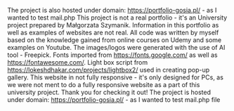 The project is also hosted under domain: https://portfolio-gosia.pl/ - as I wanted to test mail.php
This project is not a real portfolio - it's an University project prepared by Małgorzata Szymanik. Information in this portfolio as well as examples of websites are not real.
All code was written by myself based on the knowledge gained from online courses on Udemy and some examples on Youtube.
The images/logos were generated with the use of AI tool - Freepick.
Fonts imported from https://fonts.google.com/ as well as https://fontawesome.com/.
Light box script from https://lokeshdhakar.com/projects/lightbox2/ used in creating pop-up gallery.
This website in not fully responsive - it's only designed for PCs, as we were not ment to do a fully responsive website as a part of this university project.
Thank you for checking it out!
The project is hosted under domain: https://portfolio-gosia.pl/ - as I wanted to test mail.php file
